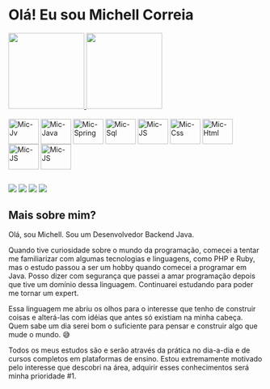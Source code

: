 #  Olá! Eu sou Michell Correia

 <div>
  <a href="https://github.com/michellcorreia">
  <img height="150em" src="https://github-readme-stats.vercel.app/api?username=michellcorreia&show_icons=true&theme=dark&include_all_commits=true&count_private=true"/>
  <img height="150em" src="https://github-readme-stats.vercel.app/api/top-langs/?username=michellcorreia&layout=compact&langs_count=7&theme=dark"/>
  </a>
</div>
<div
  style="display: inline_block"><br>
  <img title="Git" align="center" alt="Mic-Jv" height="50" width="60" src="https://cdn.jsdelivr.net/gh/devicons/devicon/icons/git/git-original.svg">
  <img title="Java" align="center" alt="Mic-Java" height="50" width="60" src="https://cdn.jsdelivr.net/gh/devicons/devicon/icons/java/java-original.svg">
  <img title="Spring" align="center" alt="Mic-Spring" height="50" width="60" src="https://cdn.jsdelivr.net/gh/devicons/devicon/icons/spring/spring-original.svg">
  <img title="MySql" align="center" alt="Mic-Sql" height="50" width="60" src="https://cdn.jsdelivr.net/gh/devicons/devicon/icons/mysql/mysql-original.svg">
  <img title="PosgreSql" align="center" alt="Mic-JS" height="50" width="60" src="https://cdn.jsdelivr.net/gh/devicons/devicon/icons/postgresql/postgresql-original.svg">
  <img title="CSS-3" align="center" alt="Mic-Css" height="50" width="60" src="https://cdn.jsdelivr.net/gh/devicons/devicon/icons/css3/css3-original.svg">
  <img title="HTML-5" align="center" alt="Mic-Html" height="50" width="60" src="https://cdn.jsdelivr.net/gh/devicons/devicon/icons/html5/html5-original.svg">
  <img title="JavaScript" align="center" alt="Mic-JS" height="50" width="60" src="https://cdn.jsdelivr.net/gh/devicons/devicon/icons/javascript/javascript-original.svg">
  <img title="TomCat" align="center" alt="Mic-JS" height="50" width="60" src="https://cdn.jsdelivr.net/gh/devicons/devicon/icons/tomcat/tomcat-original.svg">
 
 
</div>

##

<div
 <p> <a href="https://www.linkedin.com/in/michell-correia-b10617194/" target="_blank"><img src="https://img.shields.io/badge/-LinkedIn-%230077B5?style=for-the-badge&logo=linkedin&logoColor=white" target="_blank"></a> 
     <a href = "https://t.me/MichellCorreia"><img src="https://img.shields.io/badge/Telegram-2CA5E0?style=for-the-badge&logo=telegram&logoColor=white" target="_blank"></a>
     <a href = "https://wa.me/5585999196045"><img src="https://img.shields.io/badge/WhatsApp-25D366?style=for-the-badge&logo=whatsapp&logoColor=white" target="_blank"></a>
     <a href = "mailto:michellascorreia@gmail.com"><img src="https://img.shields.io/badge/Gmail-D14836?style=for-the-badge&logo=gmail&logoColor=white" target="_blank"></a>
     </p>
</div>

##

## Mais sobre mim?

Olá, sou Michell. Sou um Desenvolvedor Backend Java.

Quando tive curiosidade sobre o mundo da programação, comecei a tentar me familiarizar com algumas tecnologias e linguagens, como PHP e Ruby, mas o estudo passou a ser um hobby quando comecei a programar em Java. Posso dizer com segurança que passei a amar programação depois que tive um domínio dessa linguagem. Continuarei estudando para poder me tornar um expert.

Essa linguagem me abriu os olhos para o interesse que tenho de construir coisas e alterá-las com idéias que antes só existiam na minha cabeça. Quem sabe um dia serei bom o suficiente para pensar e construir algo que mude o mundo. 😅

Todos os meus estudos são e serão através da prática no dia-a-dia e de cursos completos em plataformas de ensino. Estou extremamente motivado pelo interesse que descobri na área, adquirir esses conhecimentos será minha prioridade #1.
